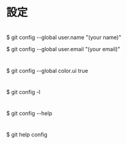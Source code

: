 #
# 設定
#

#
$ git config --global user.name "(your name)"

$ git config --global user.email "(your email)"

#
$ git config --global color.ui true

#
$ git config -l

#
$ git config --help

#
$ git help config
